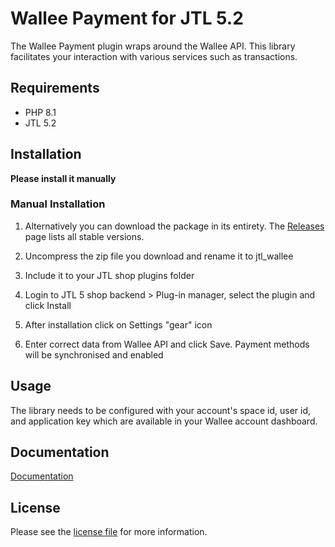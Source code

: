 

Wallee Payment for JTL 5.2
=============================

The Wallee Payment plugin wraps around the Wallee API. This library facilitates your interaction with various services such as transactions.

## Requirements

- PHP 8.1
- JTL 5.2

## Installation

**Please install it manually**

### Manual Installation


1. Alternatively you can download the package in its entirety. The [Releases](../../releases) page lists all stable versions.

2. Uncompress the zip file you download and rename it to jtl_wallee

3. Include it to your JTL shop plugins folder

4. Login to JTL 5 shop backend > Plug-in manager, select the plugin and click Install

5. After installation click on Settings "gear" icon

6. Enter correct data from Wallee API and click Save. Payment methods will be synchronised and enabled


## Usage
The library needs to be configured with your account's space id, user id, and application key which are available in your Wallee
account dashboard.

## Documentation

[Documentation](https://plugin-documentation.wallee.com/wallee-payment/jtl-5/1.0.23/docs/en/documentation.html)

## License

Please see the [license file](https://github.com/wallee-payment/jtl-5/blob/master/LICENSE.txt) for more information.
